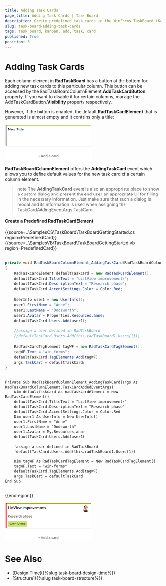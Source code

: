 ```yaml
---
title: Adding Task Cards
page_title: Adding Task Cards | Task Board
description: Create predefined task cards in the WinForms TaskBoard (Kanban) control.
slug: task-board-adding-task-cards
tags: task board, kanban, add, task, card
published: True
position: 5  
---
```


# Adding Task Cards

Each column element in **RadTaskBoard** has a button at the bottom for adding new task cards to this particular column. This button can be accessed by the RadTaskBoardColumnElement.**AddTaskCardButton** property. If you want to disable it for certain columns, manage the AddTaskCardButton.**Visibility** property respectively. 

However, if the button is enabled, the default **RadTaskCardElement** that is generated is almost empty and it contains only a title:

![task-board-adding-task-cards 001](images/task-board-adding-task-cards001.png)

**RadTaskBoardColumnElement** offers the **AddingTaskCard** event which allows you to define default values for the new task card of a certain column element.

>note The **AddingTaskCard** event is also an appropriate place to show a custom dialog and present the end user an appropriate UI for filling in the necessary information. Just make sure that such a dialog is modal and its information is used when assigning the TaskCardAddingEventArgs.TaskCard.

#### Create a Predefined RadTaskCardElement

{{source=..\SamplesCS\TaskBoard\TaskBoardGettingStarted.cs region=PredefinedCard}} 
{{source=..\SamplesVB\TaskBoard\TaskBoardGettingStarted.vb region=PredefinedCard}} 

````C#

private void RadTaskBoardColumnElement_AddingTaskCard(RadTaskBoardColumnElement.TaskCardAddingEventArgs args)
{
    RadTaskCardElement defaultTaskCard = new RadTaskCardElement();
    defaultTaskCard.TitleText = "ListView improvements";
    defaultTaskCard.DescriptionText = "Research phase";
    defaultTaskCard.AccentSettings.Color = Color.Red;

    UserInfo user1 = new UserInfo();
    user1.FirstName = "Anne";
    user1.LastName = "Dodsworth";
    user1.Avatar = Properties.Resources.anne;
    defaultTaskCard.Users.Add(user1);

    //assign a user defined in RadTaskBoard
    //defaultTaskCard.Users.Add(this.radTaskBoard1.Users[1]);

    RadTaskCardTagElement tagWF = new RadTaskCardTagElement();
    tagWF.Text = "win-forms"; 
    defaultTaskCard.TagElements.Add(tagWF);
    args.TaskCard = defaultTaskCard;
}

````
````VB.NET

Private Sub RadTaskBoardColumnElement_AddingTaskCard(args As RadTaskBoardColumnElement.TaskCardAddedEventArgs)
    Dim defaultTaskCard As RadTaskCardElement = New RadTaskCardElement()
    defaultTaskCard.TitleText = "ListView improvements"
    defaultTaskCard.DescriptionText = "Research phase"
    defaultTaskCard.AccentSettings.Color = Color.Red
    Dim user1 As UserInfo = New UserInfo()
    user1.FirstName = "Anne"
    user1.LastName = "Dodsworth"
    user1.Avatar = My.Resources.anne
    defaultTaskCard.Users.Add(user1)

    'assign a user defined in RadTaskBoard
    'defaultTaskCard.Users.Add(this.radTaskBoard1.Users(1))

    Dim tagWF As RadTaskCardTagElement = New RadTaskCardTagElement()
    tagWF.Text = "win-forms"
    defaultTaskCard.TagElements.Add(tagWF)
    args.TaskCard = defaultTaskCard
End Sub


````

{{endregion}}  

![task-board-adding-task-cards 002](images/task-board-adding-task-cards002.png)
  
# See Also

* [Design Time]({%slug task-board-design-time%})
* [Structure]({%slug task-board-structure%})
 
        
